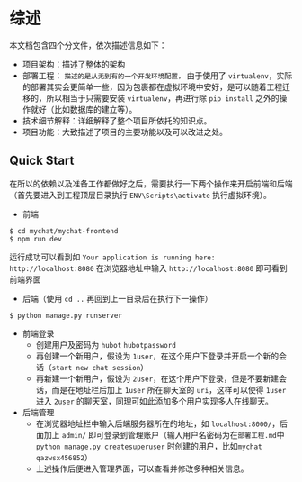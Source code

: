 # 综述
本文档包含四个分文件，依次描述信息如下：
* 项目架构：描述了整体的架构
* 部署工程： `描述的是从无到有的一个开发环境配置，` 由于使用了 `virtualenv`，实际的部署其实会更简单一些，因为包裹都在虚拟环境中安好，是可以随着工程迁移的，所以相当于只需要安装 `virtualenv`，再进行除 `pip install` 之外的操作就好（比如数据库的建立等）。
* 技术细节解释：详细解释了整个项目所依托的知识点。
* 项目功能：大致描述了项目的主要功能以及可以改进之处。
## Quick Start
在所以的依赖以及准备工作都做好之后，需要执行一下两个操作来开启前端和后端（首先要进入到工程顶层目录执行 `ENV\Scripts\activate` 执行虚拟环境）。
* 前端
```
$ cd mychat/mychat-frontend
$ npm run dev
```
运行成功可以看到如 `Your application is running here: http://localhost:8080` 在浏览器地址中输入 `http://localhost:8080` 即可看到前端界面
* 后端（使用 `cd ..` 再回到上一目录后在执行下一操作）
```
$ python manage.py runserver
```
* 前端登录
  * 创建用户及密码为 `hubot` `hubotpassword`
  * 再创建一个新用户，假设为 `1user`，在这个用户下登录并开启一个新的会话（`start new chat session`）
  * 再新建一个新用户，假设为 `2user`，在这个用户下登录，但是不要新建会话，而是在地址栏后加上 `1user` 所在聊天室的 `uri`，这样可以使得 `1user` 进入 `2user` 的聊天室，同理可如此添加多个用户实现多人在线聊天。
* 后端管理
    * 在浏览器地址栏中输入后端服务器所在的地址，如 `localhost:8000/`，后面加上 `admin/` 即可登录到管理账户（输入用户名密码为在`部署工程.md`中 `python manage.py createsuperuser` 时创建的用户，比如`mychat` `qazwsx456852`）
    * 上述操作后便进入管理界面，可以查看并修改多种相关信息。